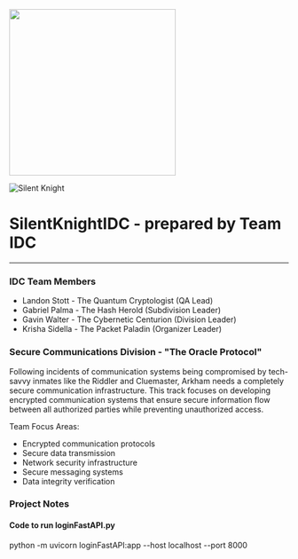 <img src="https://github.com/user-attachments/assets/3bfcbf7e-a683-4adb-a3bc-ab78fe8995cf" width="300">

![Silent Knight](https://github.com/user-attachments/assets/771c89cf-03d4-4d41-aaba-f87b7f7a01b8)
# SilentKnightIDC - prepared by Team IDC
---

### IDC Team Members
- Landon Stott - The Quantum Cryptologist (QA Lead)
- Gabriel Palma - The Hash Herold (Subdivision Leader)
- Gavin Walter - The Cybernetic Centurion (Division Leader)
- Krisha Sidella - The Packet Paladin (Organizer Leader)

### Secure Communications Division - "The Oracle Protocol" 

Following incidents of communication systems being compromised by tech-savvy inmates like the Riddler and
Cluemaster, Arkham needs a completely secure communication infrastructure. This track focuses on developing
encrypted communication systems that ensure secure information flow between all authorized parties while
preventing unauthorized access.

Team Focus Areas:
* Encrypted communication protocols
* Secure data transmission
* Network security infrastructure
* Secure messaging systems
* Data integrity verification

### Project Notes

#### Code to run loginFastAPI.py
python -m uvicorn loginFastAPI:app --host localhost --port 8000